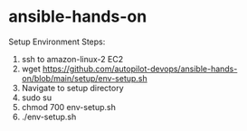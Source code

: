 # ansible-hands-on

Setup Environment Steps:

1. ssh to amazon-linux-2 EC2
2. wget https://github.com/autopilot-devops/ansible-hands-on/blob/main/setup/env-setup.sh
3. Navigate to setup directory
4. sudo su
5. chmod 700 env-setup.sh
6. ./env-setup.sh
